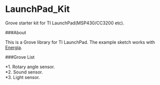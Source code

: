 LaunchPad_Kit
=============

Grove starter kit for TI LaunchPad(MSP430/CC3200 etc).

###About

This is a Grove library for TI LaunchPad. The example sketch works with [Energia](https://github.com/energia/Energia/wiki).

###Grove List

*1. Rotary angle sensor.   
*2. Sound sensor.   
*3. Light sensor.   
